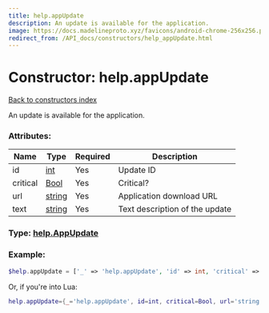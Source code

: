 ```yaml
---
title: help.appUpdate
description: An update is available for the application.
image: https://docs.madelineproto.xyz/favicons/android-chrome-256x256.png
redirect_from: /API_docs/constructors/help_appUpdate.html
---
```

# Constructor: help.appUpdate  
[Back to constructors index](index.md)



An update is available for the application.

### Attributes:

| Name     |    Type       | Required | Description |
|----------|---------------|----------|-------------|
|id|[int](../types/int.md) | Yes|Update ID|
|critical|[Bool](../types/Bool.md) | Yes|Critical?|
|url|[string](../types/string.md) | Yes|Application download URL|
|text|[string](../types/string.md) | Yes|Text description of the update|



### Type: [help.AppUpdate](../types/help.AppUpdate.md)


### Example:

```php
$help.appUpdate = ['_' => 'help.appUpdate', 'id' => int, 'critical' => Bool, 'url' => 'string', 'text' => 'string'];
```  


Or, if you're into Lua:

```lua
help.appUpdate={_='help.appUpdate', id=int, critical=Bool, url='string', text='string'}

```


